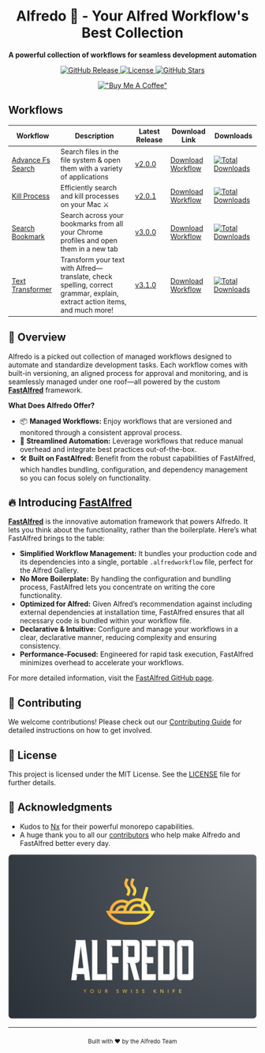 <div align="center">
  <h1>Alfredo 🍝 - Your Alfred Workflow's Best Collection</h1>
  <p><strong>A powerful collection of workflows for seamless development automation</strong></p>
  <p>
    <a href="https://github.com/avivbens/alfredo/releases">
      <img src="https://img.shields.io/github/v/release/avivbens/alfredo" alt="GitHub Release">
    </a>
    <a href="https://github.com/avivbens/alfredo/blob/main/LICENSE">
      <img src="https://img.shields.io/github/license/avivbens/alfredo" alt="License">
    </a>
    <a href="https://github.com/avivbens/alfredo/stargazers">
      <img src="https://img.shields.io/github/stars/avivbens/alfredo" alt="GitHub Stars">
    </a>
  </p>
  <!-- <img src="https://via.placeholder.com/500x300?text=Alfredo+Workflows" alt="Alfredo Logo" width="500"> -->

[!["Buy Me A Coffee"](https://www.buymeacoffee.com/assets/img/custom_images/orange_img.png)](https://www.buymeacoffee.com/kcao7snkgx)

</div>

## Workflows

<div align="center">

<!-- TABLE_START -->

| Workflow                                                             | Description                                                                                                               | Latest Release                                                                             | Download Link                                                                                                                                     | Downloads                                                                                                                                                             |
| -------------------------------------------------------------------- | ------------------------------------------------------------------------------------------------------------------------- | ------------------------------------------------------------------------------------------ | ------------------------------------------------------------------------------------------------------------------------------------------------- | --------------------------------------------------------------------------------------------------------------------------------------------------------------------- |
| [Advance Fs Search](./projects/packages/advance-fs-search/README.md) | Search files in the file system & open them with a variety of applications                                                | [v2.0.0](https://github.com/avivbens/alfredo/releases/tag/release/advance-fs-search/2.0.0) | [Download Workflow](https://github.com/avivbens/alfredo/releases/download/release/advance-fs-search/2.0.0/advance-fs-search_2.0.0.alfredworkflow) | [![Total Downloads](https://img.shields.io/github/downloads/avivbens/alfredo/total?label=Total%20Downloads&color=blue)](https://github.com/avivbens/alfredo/releases) |
| [Kill Process](./projects/packages/kill-process/README.md)           | Efficiently search and kill processes on your Mac ⚔️                                                                      | [v2.0.1](https://github.com/avivbens/alfredo/releases/tag/release/kill-process/2.0.1)      | [Download Workflow](https://github.com/avivbens/alfredo/releases/download/release/kill-process/2.0.1/kill-process_2.0.1.alfredworkflow)           | [![Total Downloads](https://img.shields.io/github/downloads/avivbens/alfredo/total?label=Total%20Downloads&color=blue)](https://github.com/avivbens/alfredo/releases) |
| [Search Bookmark](./projects/packages/search-bookmark/README.md)     | Search across your bookmarks from all your Chrome profiles and open them in a new tab                                     | [v3.0.0](https://github.com/avivbens/alfredo/releases/tag/release/search-bookmark/3.0.0)   | [Download Workflow](https://github.com/avivbens/alfredo/releases/download/release/search-bookmark/3.0.0/search-bookmark_3.0.0.alfredworkflow)     | [![Total Downloads](https://img.shields.io/github/downloads/avivbens/alfredo/total?label=Total%20Downloads&color=blue)](https://github.com/avivbens/alfredo/releases) |
| [Text Transformer](./projects/packages/text-transformer/README.md)   | Transform your text with Alfred—translate, check spelling, correct grammar, explain, extract action items, and much more! | [v3.1.0](https://github.com/avivbens/alfredo/releases/tag/release/text-transformer/3.1.0)  | [Download Workflow](https://github.com/avivbens/alfredo/releases/download/release/text-transformer/3.1.0/text-transformer_3.1.0.alfredworkflow)   | [![Total Downloads](https://img.shields.io/github/downloads/avivbens/alfredo/total?label=Total%20Downloads&color=blue)](https://github.com/avivbens/alfredo/releases) |

<!-- TABLE_END -->

</div>

## 🚀 Overview

Alfredo is a picked out collection of managed workflows designed to automate and standardize development tasks. Each workflow comes with built-in versioning, an aligned process for approval and monitoring, and is seamlessly managed under one roof—all powered by the custom [**FastAlfred**](https://github.com/Avivbens/fast-alfred#readme) framework.

**What Does Alfredo Offer?**

- 📦 **Managed Workflows:** Enjoy workflows that are versioned and monitored through a consistent approval process.
- 🔄 **Streamlined Automation:** Leverage workflows that reduce manual overhead and integrate best practices out-of-the-box.
- 🛠️ **Built on FastAlfred:** Benefit from the robust capabilities of FastAlfred, which handles bundling, configuration, and dependency management so you can focus solely on functionality.

## 🔥 Introducing [FastAlfred](https://github.com/Avivbens/fast-alfred#readme)

[**FastAlfred**](https://github.com/Avivbens/fast-alfred#readme) is the innovative automation framework that powers Alfredo. It lets you think about the functionality, rather than the boilerplate. Here’s what FastAlfred brings to the table:

- **Simplified Workflow Management:** It bundles your production code and its dependencies into a single, portable `.alfredworkflow` file, perfect for the Alfred Gallery.
- **No More Boilerplate:** By handling the configuration and bundling process, FastAlfred lets you concentrate on writing the core functionality.
- **Optimized for Alfred:** Given Alfred’s recommendation against including external dependencies at installation time, FastAlfred ensures that all necessary code is bundled within your workflow file.
- **Declarative & Intuitive:** Configure and manage your workflows in a clear, declarative manner, reducing complexity and ensuring consistency.
- **Performance-Focused:** Engineered for rapid task execution, FastAlfred minimizes overhead to accelerate your workflows.

For more detailed information, visit the [FastAlfred GitHub page](https://github.com/Avivbens/fast-alfred#readme).

## 🤝 Contributing

We welcome contributions! Please check out our [Contributing Guide](CONTRIBUTING.md) for detailed instructions on how to get involved.

## 📜 License

This project is licensed under the MIT License. See the [LICENSE](LICENSE) file for further details.

## 🙏 Acknowledgments

- Kudos to [Nx](https://nx.dev) for their powerful monorepo capabilities.
- A huge thank you to all our [contributors](https://github.com/avivbens/alfredo/graphs/contributors) who help make Alfredo and FastAlfred better every day.

![Alfredo Logo](docs/logos/logo-full.png)

---

<div align="center">
  <sub>Built with ❤️ by the Alfredo Team</sub>
</div>
